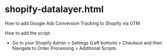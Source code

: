 # shopify-datalayer.html
How to add Google Ads Conversion Tracking to Shopify via GTM

How to add the script: 
- Go to your Shopify Admin > Settings (Left bottom) > Checkout and then Navigate to Order Processing > Additional Scripts.
